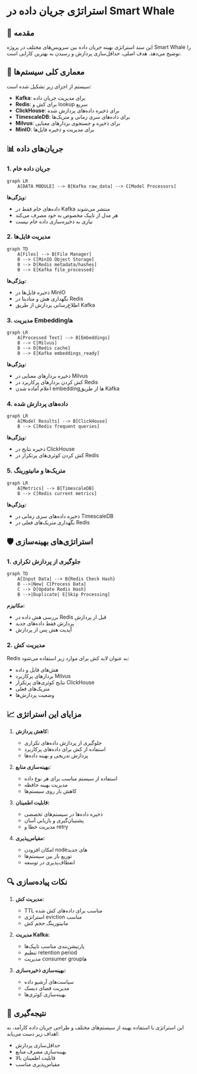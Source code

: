 # استراتژی جریان داده در Smart Whale

## 🎯 مقدمه
این سند استراتژی بهینه جریان داده بین سرویس‌های مختلف در پروژه Smart Whale را توضیح می‌دهد. هدف اصلی، حداقل‌سازی پردازش و رسیدن به بهترین کارایی است.

## 🔄 معماری کلی سیستم‌ها

سیستم از اجزای زیر تشکیل شده است:
- **Kafka**: برای مدیریت جریان داده
- **Redis**: برای کش و lookup سریع
- **ClickHouse**: برای ذخیره داده‌های پردازش شده
- **TimescaleDB**: برای داده‌های سری زمانی و متریک‌ها
- **Milvus**: برای ذخیره و جستجوی بردارهای معنایی
- **MinIO**: برای مدیریت و ذخیره فایل‌ها

## 📊 جریان‌های داده

### 1. جریان داده خام
```mermaid
graph LR
    A[DATA MODULE] --> B[Kafka raw_data] --> C[Model Processors]
```

**ویژگی‌ها:**
- داده‌های خام فقط در Kafka منتشر می‌شوند
- هر مدل از تاپیک مخصوص به خود مصرف می‌کند
- نیازی به ذخیره‌سازی داده خام نیست

### 2. مدیریت فایل‌ها
```mermaid
graph TD
    A[Files] --> B[File Manager]
    B --> C[MinIO Object Storage]
    B --> D[Redis metadata/hashes]
    B --> E[Kafka file_processed]
```

**ویژگی‌ها:**
- ذخیره فایل‌ها در MinIO
- نگهداری هش و متادیتا در Redis
- اطلاع‌رسانی پردازش از طریق Kafka

### 3. مدیریت Embedding‌ها
```mermaid
graph LR
    A[Processed Text] --> B[Embeddings]
    B --> C[Milvus]
    B --> D[Redis cache]
    B --> E[Kafka embeddings_ready]
```

**ویژگی‌ها:**
- ذخیره بردارهای معنایی در Milvus
- کش کردن بردارهای پرکاربرد در Redis
- اعلام آماده شدن embedding‌ها از طریق Kafka

### 4. داده‌های پردازش شده
```mermaid
graph LR
    A[Model Results] --> B[ClickHouse]
    B --> C[Redis frequent queries]
```

**ویژگی‌ها:**
- ذخیره نتایج در ClickHouse
- کش کردن کوئری‌های پرتکرار در Redis

### 5. متریک‌ها و مانیتورینگ
```mermaid
graph LR
    A[Metrics] --> B[TimescaleDB]
    B --> C[Redis current metrics]
```

**ویژگی‌ها:**
- ذخیره داده‌های سری زمانی در TimescaleDB
- نگهداری متریک‌های فعلی در Redis

## 🛡️ استراتژی‌های بهینه‌سازی

### 1. جلوگیری از پردازش تکراری
```mermaid
graph TD
    A[Input Data] --> B{Redis Check Hash}
    B -->|New| C[Process Data]
    C --> D[Update Redis Hash]
    B -->|Duplicate| E[Skip Processing]
```

**مکانیزم:**
- بررسی هش داده در Redis قبل از پردازش
- پردازش فقط داده‌های جدید
- آپدیت هش پس از پردازش

### 2. مدیریت کش
Redis به عنوان لایه کش برای موارد زیر استفاده می‌شود:
- هش‌های فایل و داده
- بردارهای پرکاربرد Milvus
- نتایج کوئری‌های پرتکرار ClickHouse
- متریک‌های فعلی
- وضعیت پردازش‌ها

## 📈 مزایای این استراتژی

1. **کاهش پردازش:**
   - جلوگیری از پردازش داده‌های تکراری
   - استفاده از کش برای داده‌های پرکاربرد
   - پردازش تدریجی و بهینه داده‌ها

2. **بهینه‌سازی منابع:**
   - استفاده از سیستم مناسب برای هر نوع داده
   - مدیریت بهینه حافظه
   - کاهش بار روی سیستم‌ها

3. **قابلیت اطمینان:**
   - ذخیره داده‌ها در سیستم‌های تخصصی
   - پشتیبان‌گیری و بازیابی آسان
   - مدیریت خطا و retry

4. **مقیاس‌پذیری:**
   - امکان افزودن node‌های جدید
   - توزیع بار بین سیستم‌ها
   - انعطاف‌پذیری در توسعه

## 🔍 نکات پیاده‌سازی

1. **مدیریت کش:**
   - TTL مناسب برای داده‌های کش شده
   - استراتژی eviction مناسب
   - مانیتورینگ حجم کش

2. **مدیریت Kafka:**
   - پارتیشن‌بندی مناسب تاپیک‌ها
   - تنظیم retention period
   - مدیریت consumer group‌ها

3. **بهینه‌سازی ذخیره‌سازی:**
   - سیاست‌های آرشیو داده
   - مدیریت فضای دیسک
   - بهینه‌سازی کوئری‌ها

## 📝 نتیجه‌گیری

این استراتژی با استفاده بهینه از سیستم‌های مختلف و طراحی جریان داده کارآمد، به اهداف زیر دست می‌یابد:
- حداقل‌سازی پردازش
- بهینه‌سازی مصرف منابع
- قابلیت اطمینان بالا
- مقیاس‌پذیری مناسب
